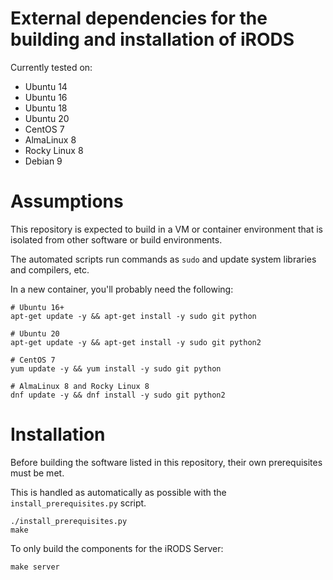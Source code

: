 # External dependencies for the building and installation of iRODS

Currently tested on:

- Ubuntu 14
- Ubuntu 16
- Ubuntu 18
- Ubuntu 20
- CentOS 7
- AlmaLinux 8
- Rocky Linux 8
- Debian 9

# Assumptions

This repository is expected to build in a VM or container environment that is isolated from other software or build environments.

The automated scripts run commands as `sudo` and update system libraries and compilers, etc.

In a new container, you'll probably need the following:

```
# Ubuntu 16+
apt-get update -y && apt-get install -y sudo git python

# Ubuntu 20
apt-get update -y && apt-get install -y sudo git python2

# CentOS 7
yum update -y && yum install -y sudo git python

# AlmaLinux 8 and Rocky Linux 8
dnf update -y && dnf install -y sudo git python2
```

# Installation

Before building the software listed in this repository, their own prerequisites must be met.

This is handled as automatically as possible with the `install_prerequisites.py` script.

```
./install_prerequisites.py
make
```

To only build the components for the iRODS Server:
```
make server
```
